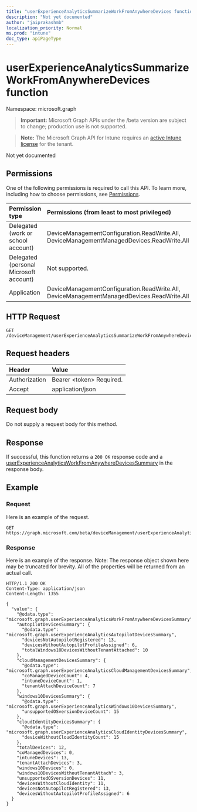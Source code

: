 ```yaml
---
title: "userExperienceAnalyticsSummarizeWorkFromAnywhereDevices function"
description: "Not yet documented"
author: "jaiprakashmb"
localization_priority: Normal
ms.prod: "intune"
doc_type: apiPageType
---
```


# userExperienceAnalyticsSummarizeWorkFromAnywhereDevices function

Namespace: microsoft.graph

> **Important:** Microsoft Graph APIs under the /beta version are subject to change; production use is not supported.

> **Note:** The Microsoft Graph API for Intune requires an [active Intune license](https://go.microsoft.com/fwlink/?linkid=839381) for the tenant.

Not yet documented

## Permissions
One of the following permissions is required to call this API. To learn more, including how to choose permissions, see [Permissions](/graph/permissions-reference).

<!-- { "blockType": "ignored"  } // Note: Removing this line will cause the permissions autogeneration tool to overwrite the table. -->
|Permission type|Permissions (from least to most privileged)|
|:---|:---|
|Delegated (work or school account)|DeviceManagementConfiguration.ReadWrite.All, DeviceManagementManagedDevices.ReadWrite.All|
|Delegated (personal Microsoft account)|Not supported.|
|Application|DeviceManagementConfiguration.ReadWrite.All, DeviceManagementManagedDevices.ReadWrite.All|

## HTTP Request
<!-- {
  "blockType": "ignored"
}
-->
``` http
GET /deviceManagement/userExperienceAnalyticsSummarizeWorkFromAnywhereDevices
```

## Request headers
|Header|Value|
|:---|:---|
|Authorization|Bearer &lt;token&gt; Required.|
|Accept|application/json|

## Request body
Do not supply a request body for this method.

## Response
If successful, this function returns a `200 OK` response code and a [userExperienceAnalyticsWorkFromAnywhereDevicesSummary](../resources/intune-devices-userexperienceanalyticsworkfromanywheredevicessummary.md) in the response body.

## Example

### Request
Here is an example of the request.
``` http
GET https://graph.microsoft.com/beta/deviceManagement/userExperienceAnalyticsSummarizeWorkFromAnywhereDevices
```

### Response
Here is an example of the response. Note: The response object shown here may be truncated for brevity. All of the properties will be returned from an actual call.
``` http
HTTP/1.1 200 OK
Content-Type: application/json
Content-Length: 1355

{
  "value": {
    "@odata.type": "microsoft.graph.userExperienceAnalyticsWorkFromAnywhereDevicesSummary",
    "autopilotDevicesSummary": {
      "@odata.type": "microsoft.graph.userExperienceAnalyticsAutopilotDevicesSummary",
      "devicesNotAutopilotRegistered": 13,
      "devicesWithoutAutopilotProfileAssigned": 6,
      "totalWindows10DevicesWithoutTenantAttached": 10
    },
    "cloudManagementDevicesSummary": {
      "@odata.type": "microsoft.graph.userExperienceAnalyticsCloudManagementDevicesSummary",
      "coManagedDeviceCount": 4,
      "intuneDeviceCount": 1,
      "tenantAttachDeviceCount": 7
    },
    "windows10DevicesSummary": {
      "@odata.type": "microsoft.graph.userExperienceAnalyticsWindows10DevicesSummary",
      "unsupportedOSversionDeviceCount": 15
    },
    "cloudIdentityDevicesSummary": {
      "@odata.type": "microsoft.graph.userExperienceAnalyticsCloudIdentityDevicesSummary",
      "deviceWithoutCloudIdentityCount": 15
    },
    "totalDevices": 12,
    "coManagedDevices": 0,
    "intuneDevices": 13,
    "tenantAttachDevices": 3,
    "windows10Devices": 0,
    "windows10DevicesWithoutTenantAttach": 3,
    "unsupportedOSversionDevices": 11,
    "devicesWithoutCloudIdentity": 11,
    "devicesNotAutopilotRegistered": 13,
    "devicesWithoutAutopilotProfileAssigned": 6
  }
}
```
